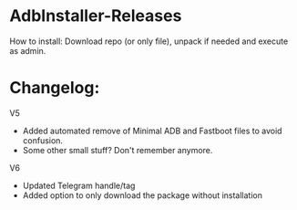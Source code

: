 # AdbInstaller-Releases
How to install: Download repo (or only file), unpack if needed and execute as admin.

# Changelog:

V5
- Added automated remove of Minimal ADB and Fastboot files to avoid confusion.
- Some other small stuff? Don't remember anymore.

V6 
- Updated Telegram handle/tag
- Added option to only download the package without installation
